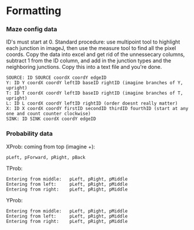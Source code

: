 # Formatting

### Maze config data
ID's must start at 0. Standard procedure: use multipoint tool to highlight each junction in imageJ, then use the measure tool to find all the pixel coords. Copy the data into excel and get rid of the unnessecary columns, subtract 1 from the ID column, and add in the junction types and the neighboring junctions. Copy this into a text file and you're done.
```
SOURCE: ID SOURCE coordX coordY edgeID
Y: ID Y coordX coordY leftID baseID rightID (imagine branches of Y, upright)
T: ID T coordX coordY leftID baseID rightID (imagine branches of T, upright) 
L: ID L coordX coordY leftID rightID (order doesnt really matter)
X: ID X coordX coordY firstID secondID thirdID fourthID (start at any one and count counter clockwise)
SINK: ID SINK coordX coordY edgeID 
```

### Probability data
XProb:
coming from top (imagine +): 
```
pLeft, pForward, pRight, pBack
```

TProb:
```
Entering from middle:   pLeft, pRight, pMiddle
Entering from left:     pLeft, pRight, pMiddle
Entering from right:    pLeft, pRight, pMiddle
```

YProb:
```
Entering from middle:   pLeft, pRight, pMiddle
Entering from left:     pLeft, pRight, pMiddle
Entering from right:    pLeft, pRight, pMiddle
```

